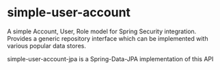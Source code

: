 # simple-user-account
A simple Account, User, Role model for Spring Security integration. Provides a generic repository interface which can be implemented with various popular data stores.

simple-user-account-jpa is a Spring-Data-JPA implementation of this API
